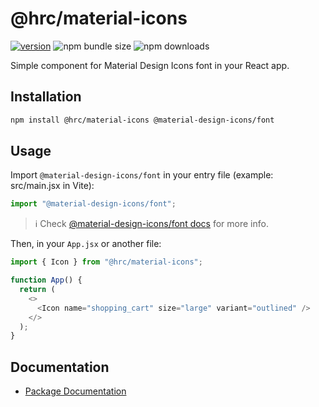 # @hrc/material-icons

<p align="center">

[![version](https://img.shields.io/npm/v/%40hrc%2Fmaterial-icons)](https://www.npmjs.com/package/@hrc/material-icons)
![npm bundle size](https://img.shields.io/bundlephobia/minzip/%40hrc%2Fmaterial-icons)
![npm downloads](https://img.shields.io/npm/dm/%40hrc%2Fmaterial-icons)

</p>

Simple component for Material Design Icons font in your React app.

## Installation

```bash
npm install @hrc/material-icons @material-design-icons/font
```

## Usage

Import `@material-design-icons/font` in your entry file (example: src/main.jsx in Vite):

```js
import "@material-design-icons/font";
```

<!-- TODO: Add this info message to website -->

> :information_source: Check [@material-design-icons/font docs](https://www.npmjs.com/package/@material-design-icons/font#usage) for more info.

Then, in your `App.jsx` or another file:

```js
import { Icon } from "@hrc/material-icons";

function App() {
  return (
    <>
      <Icon name="shopping_cart" size="large" variant="outlined" />
    </>
  );
}
```

## Documentation

- [Package Documentation](https://hdoc1509.github.io/hrc/packages/material-icons/)
